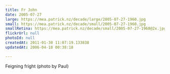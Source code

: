 ```yaml
---
title: Fr John
date: 2005-07-27
large: https://mea.patrick.nz/decade/large/2005-07-27-1960.jpg
small: https://mea.patrick.nz/decade/small/2005-07-27-1960.jpg
smallRetina: https://mea.patrick.nz/decade/small/2005-07-27-1960@2x.jpg
flickrUrl: null
photoId: null
createdAt: 2011-01-30 11:07:19.133838
updatedAt: 2006-04-18 00:38:18

---
```

Feigning fright (photo by Paul)
